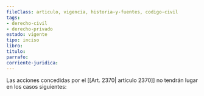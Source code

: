 ```yaml
---
fileClass: articulo, vigencia, historia-y-fuentes, codigo-civil
tags:
- derecho-civil
- derecho-privado
estado: vigente
tipo: inciso
libro:
titulo:
parrafo:
corriente-juridica:
---
```

Las acciones concedidas por el [[Art. 2370| artículo 2370]] no tendrán lugar en los casos siguientes: